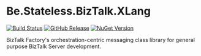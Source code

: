 ﻿# Be.Stateless.BizTalk.XLang

[![Build Status](https://dev.azure.com/icraftsoftware/be.stateless/_apis/build/status/Be.Stateless.BizTalk.XLang%20Manual%20Release?branchName=master)](https://dev.azure.com/icraftsoftware/be.stateless/_build/latest?definitionId=666&branchName=master)
[![GitHub Release](https://img.shields.io/github/v/release/icraftsoftware/Be.Stateless.BizTalk.XLang)](https://github.com/icraftsoftware/Be.Stateless.BizTalk.XLang/releases/latest)
[![NuGet Version](https://img.shields.io/nuget/v/Be.Stateless.BizTalk.XLang.svg?style=flat)](https://www.nuget.org/packages/Be.Stateless.BizTalk.XLang/)

BizTalk Factory's orchestration-centric messaging class library for general purpose BizTalk Server development.
